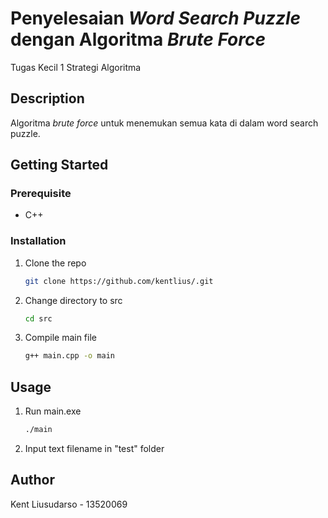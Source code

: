 # Penyelesaian _Word Search Puzzle_ dengan Algoritma _Brute Force_

Tugas Kecil 1 Strategi Algoritma

## Description

Algoritma _brute force_ untuk menemukan semua kata di dalam word search puzzle.

## Getting Started

### Prerequisite

- C++

### Installation

1. Clone the repo

   ```sh
   git clone https://github.com/kentlius/.git
   ```

2. Change directory to src

   ```sh
   cd src
   ```

3. Compile main file
   ```sh
   g++ main.cpp -o main
   ```

## Usage

1. Run main.exe

   ```sh
   ./main
   ```

2. Input text filename in "test" folder

## Author

Kent Liusudarso - 13520069
